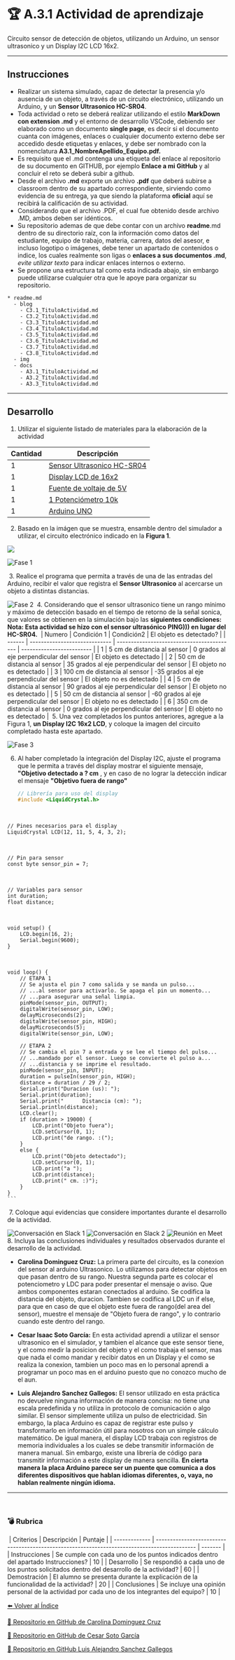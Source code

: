 # :trophy: A.3.1 Actividad de aprendizaje

Circuito sensor de detección de objetos, utilizando un Arduino, un sensor ultrasonico y un Display I2C LCD 16x2.
___

## Instrucciones

* Realizar un sistema simulado, capaz de detectar la presencia y/o ausencia de un objeto, a través de un circuito electrónico, utilizando un Arduino, y un **Sensor Ultrasonico HC-SR04**.
* Toda actividad o reto se deberá realizar utilizando el estilo **MarkDown con extension .md** y el entorno de desarrollo VSCode, debiendo ser elaborado como un documento **single page**, es decir si el documento cuanta con imágenes, enlaces o cualquier documento externo debe ser accedido desde etiquetas y enlaces, y debe ser nombrado con la nomenclatura **A3.1_NombreApellido_Equipo.pdf.**
* Es requisito que el .md contenga una etiqueta del enlace al repositorio de su documento en GITHUB, por ejemplo **Enlace a mi GitHub** y al concluir el reto se deberá subir a github.
* Desde el archivo **.md** exporte un archivo **.pdf** que deberá subirse a classroom dentro de su apartado correspondiente, sirviendo como evidencia de su entrega, ya que siendo la plataforma **oficial** aquí se recibirá la calificación de su actividad.
* Considerando que el archivo .PDF, el cual fue obtenido desde archivo .MD, ambos deben ser idénticos.
* Su repositorio ademas de que debe contar con un archivo **readme**.md dentro de su directorio raíz, con la información como datos del estudiante, equipo de trabajo, materia, carrera, datos del asesor, e incluso logotipo o imágenes, debe tener un apartado de contenidos o indice, los cuales realmente son ligas o **enlaces a sus documentos .md**, _evite utilizar texto_ para indicar enlaces internos o externo.
* Se propone una estructura tal como esta indicada abajo, sin embargo puede utilizarse cualquier otra que le apoye para organizar su repositorio.
  
```
* readme.md
  - blog
    - C3.1_TituloActividad.md
    - C3.2_TituloActividad.md
    - C3.3_TituloActividad.md
    - C3.4_TituloActividad.md
    - C3.5_TituloActividad.md
    - C3.6_TituloActividad.md
    - C3.7_TituloActividad.md
    - C3.8_TituloActividad.md
  - img
  - docs
    - A3.1_TituloActividad.md
    - A3.2_TituloActividad.md
    - A3.3_TituloActividad.md
```
___

## Desarrollo

1. Utilizar el siguiente listado de materiales para la elaboración de la actividad

| Cantidad | Descripción |
| -------- | ------------|
| 1        | [Sensor Ultrasonico HC-SR04](https://www.amazon.com.mx/SainSmart-HC-SR04-Ranging-Detector-Distance/dp/B004U8TOE6/ref=sr_1_5?__mk_es_MX=%C3%85M%C3%85%C5%BD%C3%95%C3%91&dchild=1&keywords=hc-sr04&qid=1599005012&sr=8-5)            |
| 1         |[Display LCD de 16x2](https://www.steren.com.mx/display-lcd-2x16.html)|
| 1        | [Fuente de voltaje de 5V](https://cdmxelectronica.com/producto/fuente-de-alimentacion-5v-10a/)  |
| 1        | [1 Potenciómetro 10k ](https://www.amazon.com.mx/Uxcell-a15011600ux0235-Linear-Rotary-Potentiometer/dp/B01DKCUVMQ/ref=sr_1_1?__mk_es_MX=%C3%85M%C3%85%C5%BD%C3%95%C3%91&dchild=1&keywords=potenciometro+10k&qid=1599005041&sr=8-1) |
| 1        | [Arduino UNO](https://www.amazon.com.mx/Progressive-Automations-LC-066-Arduino-Rev3/dp/B00WH5XOJK/ref=sr_1_7?__mk_es_MX=%C3%85M%C3%85%C5%BD%C3%95%C3%91&dchild=1&keywords=arduino+uno&qid=1599005073&sr=8-7) |

2. Basado en la imágen que se muestra, ensamble dentro del simulador a utilizar, el circuito electrónico indicado en la **Figura 1**.


![](../Img/A3.1_esquematico.png)


![Fase 1](../Img/A3.1_circuito_1.png)

​
3. Realice el programa que permita a través de una de las entradas del Arduino, recibir el valor que registra el **Sensor Ultrasonico** al acercarse un objeto a distintas distancias.
​

![Fase 2](../Img/A3.1_circuito_2.png)
​
4. Considerando que el sensor ultrasonico tiene un rango mínimo y máximo de detección basado en el tiempo de retorno de la señal sonica, que valores se obtienen en la simulación bajo las **siguientes condiciones:**
​
	**Nota: Esta actividad se hizo con el sensor ultrasónico PING))) en lugar
	del HC-SR04.**
​
 | Numero | Condición 1                   | Condición2                                 | El objeto es detectado?   |
 | ------ | ----------------------------- | ------------------------------------------ | ------------------------- |
 | 1      | 5 cm de distancia al sensor   | 0 grados al eje perpendicular del sensor   | El objeto es detectado    |
 | 2      | 50 cm de distancia al sensor  | 35 grados al eje perpendicular del sensor  | El objeto no es detectado |
 | 3      | 100 cm de distancia al sensor | -35 grados al eje perpendicular del sensor | El objeto no es detectado |
 | 4      | 5 cm de distancia al sensor   | 90 grados al eje perpendicular del sensor  | El objeto no es detectado |
 | 5      | 50 cm de distancia al sensor  | -60 grados al eje perpendicular del sensor | El objeto no es detectado |
 | 6      | 350 cm de distancia al sensor | 0 grados al eje perpendicular del sensor   | El objeto no es detectado |
​
5. Una vez completados los puntos anteriores, agregue a la Figura 1, **un Display I2C 16x2 LCD**, y coloque la imagen del circuito completado hasta este apartado.
​

![Fase 3](../Img/A3.1_circuito_3.png)
​

6. Al haber completado la integración del Display I2C, ajuste el programa que le permita a través del display mostrar el siguiente mensaje, **"Objetivo detectado a ? cm** , y en caso de no lograr la detección indicar el mensaje **"Objetivo fuera de rango"**
​
	```c
	// Librería para uso del display
	#include <LiquidCrystal.h>
​

	// Pines necesarios para el display
	LiquidCrystal LCD(12, 11, 5, 4, 3, 2);
​

	// Pin para sensor
	const byte sensor_pin = 7;
​

	// Variables para sensor
	int duration;
	float distance;
​

	void setup() {
		LCD.begin(16, 2);
		Serial.begin(9600);
	}
​

	void loop() {
		// ETAPA 1
		// Se ajusta el pin 7 como salida y se manda un pulso...
		// ...al sensor para activarlo. Se apaga el pin un momento...
		// ...para asegurar una señal limpia.
		pinMode(sensor_pin, OUTPUT);
		digitalWrite(sensor_pin, LOW);
		delayMicroseconds(2);
		digitalWrite(sensor_pin, HIGH);
		delayMicroseconds(5);
		digitalWrite(sensor_pin, LOW);
		
		// ETAPA 2
		// Se cambia el pin 7 a entrada y se lee el tiempo del pulso...
		// ...mandado por el sensor. Luego se convierte el pulso a...
		// ...distancia y se imprime el resultado.
		pinMode(sensor_pin, INPUT);
		duration = pulseIn(sensor_pin, HIGH);
		distance = duration / 29 / 2;
		Serial.print("Duracion (us): ");
		Serial.print(duration);
		Serial.print("		Distancia (cm): ");
		Serial.println(distance);
		LCD.clear();
		if (duration > 19000) {
			LCD.print("Objeto fuera");
			LCD.setCursor(0, 1);
			LCD.print("de rango. :(");
		}
		else {
			LCD.print("Objeto detectado");
			LCD.setCursor(0, 1);
			LCD.print("a ");
			LCD.print(distance);
			LCD.print(" cm. :)");
		}
	}
	```
​
7. Coloque aqui evidencias que considere importantes durante el desarrollo de la actividad.
​

![Conversación en Slack 1](../Img/A3.1_slack_1.png)
![Conversación en Slack 2](../Img/A3.1_slack_2.png)
![Reunión en Meet](../Img/A3.1_meet.png)
​
8. Incluya las conclusiones individuales y resultados observados durante el desarrollo de la actividad.
​
- **Carolina Dominguez Cruz:**
   La primera parte del circuito, es la
	conexion del sensor al arduino Ultrasonico. Lo utilizamos para detectar
	objetos en que pasan dentro de su rango. Nuestra segunda parte es colocar
	el potenciometro y LDC para poder presentar el mensaje o aviso. Que ambos
	componentes estaran conectados al arduino. Se codifica la distancia del
	objeto, duracion. Tambien se codifica al LDC un if else, para que en caso
	de que el objeto este fuera de rango(del area del sensor), muestre el
	mensaje de "Objeto fuera de rango", y lo contrario cuando este dentro del
	rango.
	
- **Cesar Isaac Soto García:** En esta actividad aprendi a utilizar el
	sensor ultrasonico en el simulador, y tambien el alcance que este sensor
	tiene, y el como medir la posicion del objeto y el como trabaja el sensor,
	mas que nada el como mandar y recibir datos en un  Display y el como se
	realiza la conexion, tambien un poco mas en lo personal aprendi a
	programar un poco mas en el arduino puesto que no conozco mucho de el aun.
	
- **Luis Alejandro Sanchez Gallegos:** El sensor utilizado en esta práctica
	no devuelve ninguna información de manera concisa: no tiene una escala
	predefinida y no utiliza in protocolo de comunicación o algo similar. El
	sensor simplemente utiliza un pulso de electricidad. Sin embargo, la placa
	Arduino es capaz de registrar este pulso y transformarlo en información
	útil para nosotros con un simple cálculo matemático. De igual manera, el
	display LCD trabaja con registros de memoria individuales a los cuales se
	debe transmitir información de manera manual. Sin embargo, existe una
	librería de código para transmitir información a este display de manera
	sencilla. **En cierta manera la placa Arduino parece ser un puente que
	comunica a dos diferentes dispositivos que hablan idiomas diferentes, o,
	vaya, no hablan realmente ningún idioma.**
___
​
### :bomb: Rubrica
​
| Criterios     | Descripción                                                                                  | Puntaje |
| ------------- | -------------------------------------------------------------------------------------------- | ------- |
| Instrucciones | Se cumple con cada uno de los puntos indicados dentro del apartado Instrucciones?            | 10      |
| Desarrollo    | Se respondió a cada uno de los puntos solicitados dentro del desarrollo de la actividad?     | 60      |
| Demostración  | El alumno se presenta durante la explicación de la funcionalidad de la actividad?            | 20      |
| Conclusiones  | Se incluye una opinión personal de la actividad  por cada uno de los integrantes del equipo? | 10      |
​

[:arrow_left: Volver al Índice](../README.md)
​

[:bookmark_tabs: Repositorio en GitHub de Carolina Dominguez Cruz](https://github.com/CarolinaDominguez18/SistemasProgramables)
​

[:bookmark_tabs: Repositorio en GitHub de Cesar Soto García](https://github.com/cesarsoto2/CesarSotoRepost)
​

[:bookmark_tabs: Repositorio en GitHub Luis Alejandro Sanchez Gallegos](https://github.com/alex-gallegos-tec/sistemas-programables)